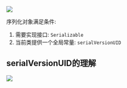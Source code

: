 

![](https://pic.superbed.cn/item/5e21929f2fb38b8c3c3b81cf.jpg)

序列化对象满足条件:

1. 需要实现接口: `Serializable`
2. 当前类提供一个全局常量: `serialVersionUID`



## serialVersionUID的理解

![](https://pic.superbed.cn/item/5e21931f2fb38b8c3c3b8ef9.jpg)















































